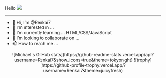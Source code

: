 Hello
![](https://komarev.com/ghpvc/?username=your-github-Renkai7&color=green)
<hr>

- 👋 Hi, I’m @Renkai7
- 👀 I’m interested in ...
- 🌱 I’m currently learning ... HTML/CSS/JavaScript
- 💞️ I’m looking to collaborate on ...
- 📫 How to reach me ...

<!---
Renkai7/Renkai7 is a ✨ special ✨ repository because its `README.md` (this file) appears on your GitHub profile.
You can click the Preview link to take a look at your changes.
--->
<div align="center">
![Michael's GitHub stats](https://github-readme-stats.vercel.app/api?username=Renkai7&show_icons=true&theme=tokyonight)
![trophy](https://github-profile-trophy.vercel.app/?username=Renkai7&theme=juicyfresh)
<br>
</div>




